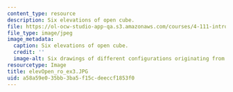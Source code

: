```yaml
---
content_type: resource
description: Six elevations of open cube.
file: https://ol-ocw-studio-app-qa.s3.amazonaws.com/courses/4-111-introduction-to-architecture-environmental-design-spring-2014/a58a59e035bb3ba5f15cdeeccf1853f0_elevOpen_ro_ex3.JPG
file_type: image/jpeg
image_metadata:
  caption: Six elevations of open cube.
  credit: ''
  image-alt: Six drawings of different configurations originating from a square.
resourcetype: Image
title: elevOpen_ro_ex3.JPG
uid: a58a59e0-35bb-3ba5-f15c-deeccf1853f0
---
```


